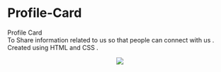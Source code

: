 # Profile-Card
Profile Card <br>
To Share information related to us so that people can connect with us . <br>
Created using HTML and CSS .


<p align="center">
  <image>
<img src="  ![profile-card](https://github.com/harshsharma1238/Profile-Card/assets/174492537/e2b842d0-1a0d-45dd-9e96-73c488645556)">
  </image>
</p>

